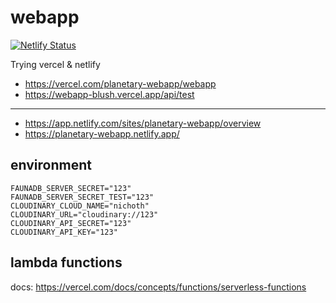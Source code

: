 # webapp

[![Netlify Status](https://api.netlify.com/api/v1/badges/1b34bf73-6038-4760-ac36-95d7086044d6/deploy-status)](https://app.netlify.com/sites/planetary-webapp/deploys)

Trying vercel & netlify

* https://vercel.com/planetary-webapp/webapp
* https://webapp-blush.vercel.app/api/test

--------------------------------

* https://app.netlify.com/sites/planetary-webapp/overview
* https://planetary-webapp.netlify.app/

## environment

```
FAUNADB_SERVER_SECRET="123"
FAUNADB_SERVER_SECRET_TEST="123"
CLOUDINARY_CLOUD_NAME="nichoth"
CLOUDINARY_URL="cloudinary://123"
CLOUDINARY_API_SECRET="123"
CLOUDINARY_API_KEY="123"
```

## lambda functions

docs:
https://vercel.com/docs/concepts/functions/serverless-functions

